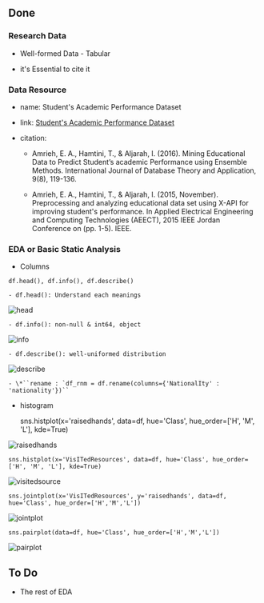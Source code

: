 ## Done

### Research Data

- Well-formed Data - Tabular

- it's Essential to cite it

### Data Resource

- name: Student's Academic Performance Dataset

- link: [Student's Academic Performance Dataset](https://www.kaggle.com/aljarah/xAPI-Edu-Data)

- citation:

	- Amrieh, E. A., Hamtini, T., & Aljarah, I. (2016). Mining Educational Data to Predict Student’s academic Performance using Ensemble Methods. International Journal of Database Theory and Application, 9(8), 119-136.

	- Amrieh, E. A., Hamtini, T., & Aljarah, I. (2015, November). Preprocessing and analyzing educational data set using X-API for improving student's performance. In Applied Electrical Engineering and Computing Technologies (AEECT), 2015 IEEE Jordan Conference on (pp. 1-5). IEEE.

### EDA or Basic Static Analysis

- Columns

`df.head(), df.info(), df.describe()`

	- df.head(): Understand each meanings

![head](TIL/img/210911/head.png)

	- df.info(): non-null & int64, object

![info](TIL/img/210911/info.png)

	- df.describe(): well-uniformed distribution

![describe](TIL/img/210911/describe.PNG)
			
	- \*``rename : `df_rnm = df.rename(columns={'NationalIty' : 'nationality'})``
			

- histogram

	sns.histplot(x='raisedhands', data=df, hue='Class', hue_order=['H', 'M', 'L'], kde=True)

![raisedhands](TIL/img/210911/raisedhands.png)

`sns.histplot(x='VisITedResources', data=df, hue='Class', hue_order=['H', 'M', 'L'], kde=True)`

![visitedsource](TIL/img/210911/visitedsource.png)

`sns.jointplot(x='VisITedResources', y='raisedhands', data=df, hue='Class', hue_order=['H','M','L'])`

![jointplot](TIL/img/210911/jointplot.png)

`sns.pairplot(data=df, hue='Class', hue_order=['H','M','L'])`

![pairplot](TIL/img/210911/pairplot.png)

## To Do

- The rest of EDA
